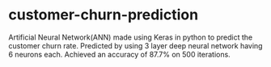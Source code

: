 # customer-churn-prediction
Artificial Neural Network(ANN) made using Keras in python to predict the customer churn rate. Predicted by using 3 layer deep neural network having 6 neurons each. Achieved an accuracy of 87.7% on 500 iterations.
